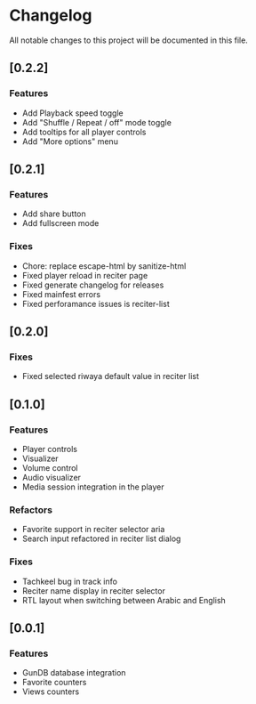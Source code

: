 # Changelog

All notable changes to this project will be documented in this file.

## [0.2.2]

### Features

- Add Playback speed toggle
- Add "Shuffle / Repeat / off" mode toggle
- Add tooltips for all player controls
- Add "More options" menu

## [0.2.1]

### Features

- Add share button
- Add fullscreen mode

### Fixes

- Chore: replace escape-html by sanitize-html
- Fixed player reload in reciter page
- Fixed generate changelog for releases
- Fixed mainfest errors
- Fixed perforamance issues is reciter-list

## [0.2.0]

### Fixes

- Fixed selected riwaya default value in reciter list

## [0.1.0]

### Features

- Player controls
- Visualizer
- Volume control
- Audio visualizer
- Media session integration in the player

### Refactors

- Favorite support in reciter selector aria
- Search input refactored in reciter list dialog

### Fixes

- Tachkeel bug in track info
- Reciter name display in reciter selector
- RTL layout when switching between Arabic and English

## [0.0.1]

### Features

- GunDB database integration
- Favorite counters
- Views counters
